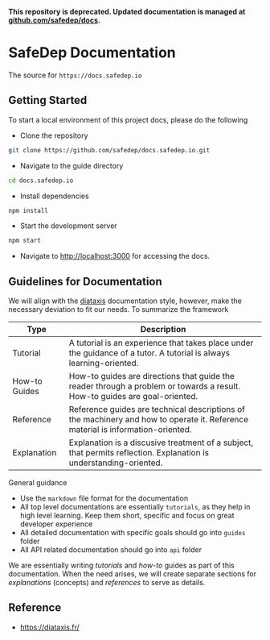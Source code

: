 **This repository is deprecated. Updated documentation is managed at [github.com/safedep/docs](https://github.com/safedep/docs).**


# SafeDep Documentation

The source for `https://docs.safedep.io`

## Getting Started

To start a local environment of this project docs, please do the following

- Clone the repository

```bash
git clone https://github.com/safedep/docs.safedep.io.git
```

- Navigate to the guide directory

```bash
cd docs.safedep.io
```

- Install dependencies

```bash
npm install
```

- Start the development server

```bash
npm start
```

- Navigate to [http://localhost:3000](http://localhost:3000) for accessing the docs.

## Guidelines for Documentation

We will align with the [diataxis](https://diataxis.fr/) documentation style,
however, make the necessary deviation to fit our needs. To summarize the framework

| Type          | Description                                                                                                                     |
| ------------- | ------------------------------------------------------------------------------------------------------------------------------- |
| Tutorial      | A tutorial is an experience that takes place under the guidance of a tutor. A tutorial is always learning-oriented.             |
| How-to Guides | How-to guides are directions that guide the reader through a problem or towards a result. How-to guides are goal-oriented.      |
| Reference     | Reference guides are technical descriptions of the machinery and how to operate it. Reference material is information-oriented. |
| Explanation   | Explanation is a discusive treatment of a subject, that permits reflection. Explanation is understanding-oriented.              |

General guidance

- Use the `markdown` file format for the documentation
- All top level documentations are essentially `tutorials`, as they help in high level learning. Keep them short, specific and focus on great developer experience
- All detailed documentation with specific goals should go into `guides` folder
- All API related documentation should go into `api` folder

We are essentially writing *tutorials* and *how-to* guides as part of this documentation.
When the need arises, we will create separate sections for *explanations* (concepts) and *references* to serve as details.

## Reference

* https://diataxis.fr/
